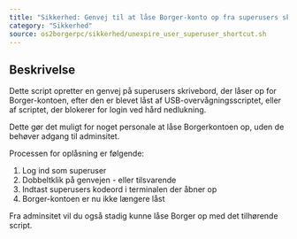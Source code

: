 ```yaml
---
title: "Sikkerhed: Genvej til at låse Borger-konto op fra superusers skrivebord"
category: "Sikkerhed"
source: os2borgerpc/sikkerhed/unexpire_user_superuser_shortcut.sh
---
```


## Beskrivelse
Dette script opretter en genvej på superusers skrivebord, der låser op for Borger-kontoen, efter den er blevet låst af USB-overvågningsscriptet, eller af scriptet, der blokerer for login ved hård nedlukning.

Dette gør det muligt for noget personale at låse Borgerkontoen op, uden de behøver adgang til adminsitet.

Processen for oplåsning er følgende:
1. Log ind som superuser
2. Dobbeltklik på genvejen - eller tilsvarende
3. Indtast superusers kodeord i terminalen der åbner op
4. Borger-kontoen er nu ikke længere låst

Fra adminsitet vil du også stadig kunne låse Borger op med det tilhørende script.